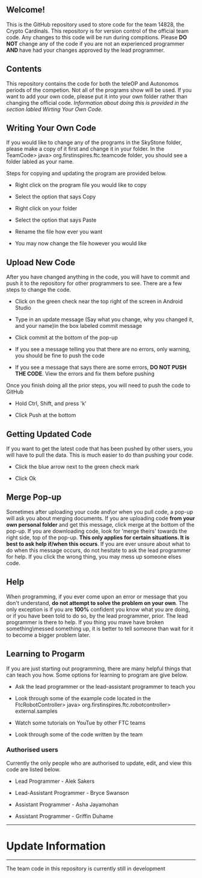 ## Welcome!
This is the GitHub repository used to store code for the team 14828, the Crypto Cardinals. This
repository is for version control of the official team code. Any changes to this code will be run
during compitions. Please <b>DO NOT</b> change any of the code if you are not an experienced programmer
<b> AND </b> have had your changes approved by the lead programmer.

## Contents
This repository contains the code for both the teleOP and Autonomos periods of the competion. Not all of the
programs show will be used. If you want to add your own code, please put it into your own folder rather than
 changing the official code. <i>Information about doing this is provided in the section labled Wirting Your Own
 Code.</i>


## Writing Your Own Code
If you would like to change any of the programs in the SkyStone folder, please make a copy of it first and
 change it in your folder. In the TeamCode> java> org.firstinspires.ftc.teamcode folder, you should see a folder
 labled as your name.

 Steps for copying and updating the program are provided below.

 * Right click on the program file you would like to copy

 * Select the option that says Copy

 * Right click on your folder

 * Select the option that says Paste

 * Rename the file how ever you want

 * You may now change the file however you would like


 ## Upload New Code
 After you have changed anything in the code, you will have to commit and push it to the repository for other
 programmers to see. There are a few steps to change the code.

 * Click on the green check near the top right of the screen in Android Studio

 * Type in an update message (Say what you change, why you changed it, and your name)in the box labeled commit message

 * Click commit at the bottom of the pop-up
 
 * If you see a message telling you that there are no errors, only warning, you should be fine to push the code

* If you see a message that says there are some errors, <b>DO NOT PUSH THE CODE</b>. View the errors and fix them before pushing


Once you finish doing all the prior steps, you will need to push the code to GitHub

* Hold Ctrl, Shift, and press 'k'

* Click Push at the bottom




## Getting Updated Code
If you want to get the latest code that has been pushed by other users, you will have to pull the data. This is much easier
 to do than pushing your code.

 * Click the blue arrow next to the green check mark

 * Click Ok
 
 
 ## Merge Pop-up
 Sometimes after uploading your code and\or when you pull code, a pop-up will ask you about merging documents. If you are uploading 
 code <b>from your own personal folder</b> and get this message, click merge at the bottom of the pop-up. If you are downloading code, 
 look for 'merge theirs' towards the right side, top of the pop-up. <b>This only applies for certain situations. It is best to ask 
 help if/when this occurs</b>. If you are ever unsure about what to do when this message occurs, 
 do not hesitate to ask the lead programmer for help. If you click the wrong thing, you may mess up someone elses code.


## Help
When programming, if you ever come upon an error or message that you don't understand, <b>do not attempt to solve the problem on your own</b>. The only exception is if you are <b>100%</b> confident you know what you are doing, or if you have been told to do so, by the
 lead programmer, prior. The lead programmer is there to help. If you thing you mave have broken something\messed something up, it is
  better to tell someone than wait for it to become a bigger problem later.
  
  
## Learning to Progarm
If you are just starting out programming, there are many helpful things that can teach you how. Some options for learning to program
 are give below.
 
* Ask the lead programmer or the lead-assistant programmer to teach you

* Look through some of the example code located in the FtcRobotController> java> org.firstinspires.ftc.robotcontroller> external.samples

* Watch some tutorials on YouTue by other FTC teams

* Look through some of the code written by the team


### Authorised users
Currently the only people who are authorised to update, edit, and view this code are listed below.

* Lead Programmer - Alek Sakers

* Lead-Assistant Programmer - Bryce Swanson

* Assistant Programmer - Asha Jayamohan

* Assistant Programmer - Griffin Duhame


**********************************************************************

# Update Information

**********************************************************************


The team code in this repository is currently still in development
